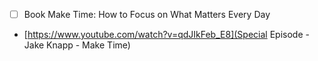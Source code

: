 - [ ] Book Make Time: How to Focus on What Matters Every Day
- [https://www.youtube.com/watch?v=qdJIkFeb_E8](Special Episode - Jake Knapp - Make Time)

